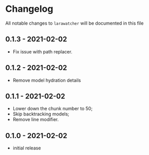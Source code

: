 # Changelog

All notable changes to `larawatcher` will be documented in this file

## 0.1.3 - 2021-02-02

- Fix issue with path replacer.

## 0.1.2 - 2021-02-02

- Remove model hydration details

## 0.1.1 - 2021-02-02

- Lower down the chunk number to 50;
- Skip backtracking models;
- Remove line modifier.

## 0.1.0 - 2021-02-02

- initial release
